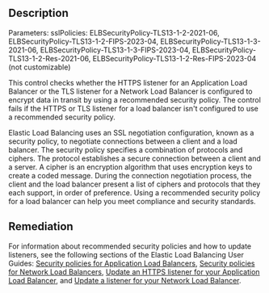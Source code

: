 ## Description

Parameters: sslPolicies: ELBSecurityPolicy-TLS13-1-2-2021-06, ELBSecurityPolicy-TLS13-1-2-FIPS-2023-04, ELBSecurityPolicy-TLS13-1-3-2021-06, ELBSecurityPolicy-TLS13-1-3-FIPS-2023-04, ELBSecurityPolicy-TLS13-1-2-Res-2021-06, ELBSecurityPolicy-TLS13-1-2-Res-FIPS-2023-04 (not customizable)

This control checks whether the HTTPS listener for an Application Load Balancer or the TLS listener for a Network Load Balancer is configured to encrypt data in transit by using a recommended security policy. The control fails if the HTTPS or TLS listener for a load balancer isn't configured to use a recommended security policy.

Elastic Load Balancing uses an SSL negotiation configuration, known as a security policy, to negotiate connections between a client and a load balancer. The security policy specifies a combination of protocols and ciphers. The protocol establishes a secure connection between a client and a server. A cipher is an encryption algorithm that uses encryption keys to create a coded message. During the connection negotiation process, the client and the load balancer present a list of ciphers and protocols that they each support, in order of preference. Using a recommended security policy for a load balancer can help you meet compliance and security standards.

## Remediation

For information about recommended security policies and how to update listeners, see the following sections of the Elastic Load Balancing User Guides: [Security policies for Application Load Balancers](https://docs.aws.amazon.com/elasticloadbalancing/latest/network/create-listener.html), [Security policies for Network Load Balancers](https://docs.aws.amazon.com/elasticloadbalancing/latest/application/describe-ssl-policies.html), [Update an HTTPS listener for your Application Load Balancer](https://docs.aws.amazon.com/elasticloadbalancing/latest/application/listener-update-certificates.html), and [Update a listener for your Network Load Balancer](https://docs.aws.amazon.com/elasticloadbalancing/latest/network/listener-update-rules.html).
